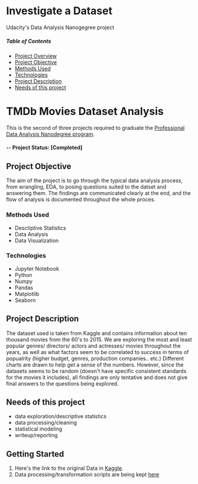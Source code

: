 # Investigate a Dataset
Udacity's Data Analysis Nanogegree project

##### Table of Contents  
- [Project Overview](#project-overview)  
- [Project Objective](#project-objective)  
- [Methods Used](#methods-used)
- [Technologies](#technologies)
- [Project Description](#project-description)
- [Needs of this project](#needs-of-this-project)

# TMDb Movies Dataset Analysis
This is the second of three projects required to graduate the [Professional Data Analysis Nanodegree program](https://classroom.udacity.com/nanodegrees/nd002-mena-nfp2/syllabus/core-curriculum).

#### -- Project Status: [Completed]

## Project Objective
The aim of the project is to go through the typical data analysis process, from wrangling, EDA, to posing questions suited to the datset and answering them. The findings are communicated clearly at the end, and the flow of analysis is documented throughout the whole proces.

### Methods Used
* Desctiptive Statistics
* Data Analysis
* Data Visualization

### Technologies
* Jupyter Notebook
* Python
* Numpy
* Pandas
* Matplotlib
* Seaborn

## Project Description

The dataset used is taken from Kaggle and contains information about ten thousand movies from the 60's to 2015.
We are exploring the most and least popular genres/ directors/ actors and actresses/ movies throughout the years, as well as what factors seem to be correlated to success in terms of popualrity (higher budget, genres, production companies.. etc.)
Different charts are drawn to help get a sense of the numbers.
However, since the datasets seems to be random (doesn't have specific consistent standards for the movies it includes), all findings are only tentative and does not give final answers to the questions being explored.

## Needs of this project

- data exploration/descriptive statistics
- data processing/cleaning
- statistical modeling
- writeup/reporting

## Getting Started

1. Here's the link to the original Data in [Kaggle](https://www.kaggle.com/tmdb/tmdb-movie-metadata). 
2. Data processing/transformation scripts are being kept [here](https://github.com/hoda0/TMDb-movie-data-Udacity-Project/blob/main/tmdb-movies2.ipynb)
